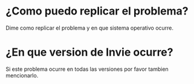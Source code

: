 # ¿Como puedo replicar el problema?
Dime como replicar el problema y en que sistema operativo ocurre.

# ¿En que version de Invie ocurre?
Si este problema ocurre en todas las versiones por favor tambien mencionarlo.
